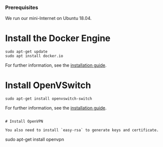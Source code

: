 ### Prerequisites

We run our mini-Internet on Ubuntu 18.04.

# Install the Docker Engine
```
sudo apt-get update
sudo apt install docker.io
```

For further information, see the [installation guide](https://docs.docker.com/install/linux/docker-ce/ubuntu/).

# Install OpenVSwitch
```
sudo apt-get install openvswitch-switch
```

For further information, see the [installation guide](http://docs.openvswitch.org/en/latest/intro/install/).

```

# Install OpenVPN

You also need to install `easy-rsa` to generate keys and certificate.
```
sudo apt-get install openvpn
```


